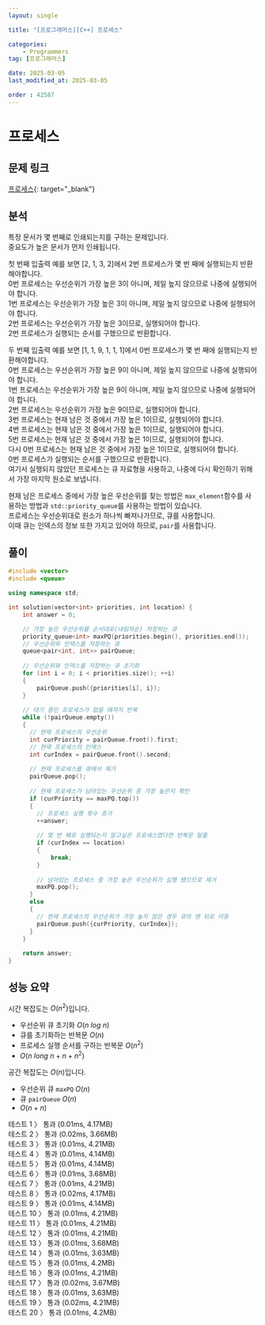 ```yaml
---
layout: single

title: "[프로그래머스][C++] 프로세스"

categories:
    - Programmers
tag: [프로그래머스]

date: 2025-03-05
last_modified_at: 2025-03-05

order : 42587
---
```


# 프로세스

## 문제 링크

[프로세스](https://school.programmers.co.kr/learn/courses/30/lessons/42587){: target="_blank"}

## 분석

특정 문서가 몇 번째로 인쇄되는지를 구하는 문제입니다.  
중요도가 높은 문서가 먼저 인쇄됩니다.

첫 번째 입출력 예를 보면 [2, 1, 3, 2]에서 2번 프로세스가 몇 번 째에 실행되는지 반환해야합니다.  
0번 프로세스는 우선순위가 가장 높은 3이 아니며, 제일 높지 않으므로 나중에 실행되어야 합니다.  
1번 프로세스는 우선순위가 가장 높은 3이 아니며, 제일 높지 않으므로 나중에 실행되어야 합니다.  
2번 프로세스는 우선순위가 가장 높은 3이므로, 실행되어야 합니다.  
2번 프로세스가 실행되는 순서를 구했으므로 반환합니다.  

두 번째 입출력 예를 보면 [1, 1, 9, 1, 1, 1]에서 0번 프로세스가 몇 번 째에 실행되는지 반환해야합니다.  
0번 프로세스는 우선순위가 가장 높은 9이 아니며, 제일 높지 않으므로 나중에 실행되어야 합니다.  
1번 프로세스는 우선순위가 가장 높은 9이 아니며, 제일 높지 않으므로 나중에 실행되어야 합니다.  
2번 프로세스는 우선순위가 가장 높은 9이므로, 실행되어야 합니다.  
3번 프로세스는 현재 남은 것 중에서 가장 높은 1이므로, 실행되어야 합니다.  
4번 프로세스는 현재 남은 것 중에서 가장 높은 1이므로, 실행되어야 합니다.  
5번 프로세스는 현재 남은 것 중에서 가장 높은 1이므로, 실행되어야 합니다.  
다시 0번 프로세스는 현재 남은 것 중에서 가장 높은 1이므로, 실행되어야 합니다.  
0번 프로세스가 실행되는 순서를 구했으므로 반환합니다.  
여기서 실행되지 않았던 프로세스는 큐 자료형을 사용하고, 나중에 다시 확인하기 위해서 가장 마지막 원소로 보냅니다.

현재 남은 프로세스 중에서 가장 높은 우선순위를 찾는 방법은 `max_element`함수를 사용하는 방법과 `std::priority_queue`를 사용하는 방법이 있습니다.  
프로세스는 우선순위대로 원소가 하나씩 빠져나가므로, 큐를 사용합니다.  
이때 큐는 인덱스의 정보 또한 가지고 있어야 하므로, `pair`를 사용합니다.

## 풀이

```cpp
#include <vector>
#include <queue>

using namespace std;

int solution(vector<int> priorities, int location) {
    int answer = 0;

    // 가장 높은 우선순위를 순서대로(내림차순) 저장하는 큐
    priority_queue<int> maxPQ(priorities.begin(), priorities.end());
    // 우선순위와 인덱스를 저장하는 큐
    queue<pair<int, int>> pairQueue;
    
    // 우선순위와 인덱스를 저장하는 큐 초기화
    for (int i = 0; i < priorities.size(); ++i)
    {
        pairQueue.push({priorities[i], i});
    }
    
    // 대기 중인 프로세스가 없을 때까지 반복
    while (!pairQueue.empty())
    {
      // 현재 프로세스의 우선순위
      int curPriority = pairQueue.front().first;
      // 현재 프로세스의 인덱스
      int curIndex = pairQueue.front().second;
      
      // 현재 프로세스를 큐에서 제거
      pairQueue.pop();
      
      // 현재 프로세스가 남아있는 우선순위 중 가장 높은지 확인
      if (curPriority == maxPQ.top())
      {
        // 프로세스 실행 횟수 증가
        ++answer;
        
        // 몇 번 째로 실행되는지 알고싶은 프로세스였다면 반복문 탈출
        if (curIndex == location)
        {
            break;
        }
        
        // 남아있는 프로세스 중 가장 높은 우선순위가 실행 됐으므로 제거
        maxPQ.pop();
      }
      else
      {
        // 현재 프로세스의 우선순위가 가장 높지 않은 경우 큐의 맨 뒤로 이동
        pairQueue.push({curPriority, curIndex});
      }
    }
    
    return answer;
}
```

## 성능 요약

시간 복잡도는 $O(n^2)$입니다.

- 우선순위 큐 초기화 $O(n \ log \ n)$
- 큐를 초기화하는 반복문 $O(n)$
- 프로세스 실행 순서를 구하는 반복문 $O(n^2)$
- $O(n \ long \ n + n + n^2)$

공간 복잡도는 $O(n)$입니다.

- 우선순위 큐 `maxPQ` $O(n)$
- 큐 `pairQueue` $O(n)$
- $O(n + n)$

테스트 1 〉 통과 (0.01ms, 4.17MB)  
테스트 2 〉 통과 (0.02ms, 3.66MB)  
테스트 3 〉 통과 (0.01ms, 4.21MB)  
테스트 4 〉 통과 (0.01ms, 4.14MB)  
테스트 5 〉 통과 (0.01ms, 4.14MB)  
테스트 6 〉 통과 (0.01ms, 3.68MB)  
테스트 7 〉 통과 (0.01ms, 4.21MB)  
테스트 8 〉 통과 (0.02ms, 4.17MB)  
테스트 9 〉 통과 (0.01ms, 4.14MB)  
테스트 10 〉 통과 (0.01ms, 4.21MB)  
테스트 11 〉 통과 (0.01ms, 4.21MB)  
테스트 12 〉 통과 (0.01ms, 4.21MB)  
테스트 13 〉 통과 (0.01ms, 3.68MB)  
테스트 14 〉 통과 (0.01ms, 3.63MB)  
테스트 15 〉 통과 (0.01ms, 4.2MB)  
테스트 16 〉 통과 (0.01ms, 4.21MB)  
테스트 17 〉 통과 (0.02ms, 3.67MB)  
테스트 18 〉 통과 (0.01ms, 3.63MB)  
테스트 19 〉 통과 (0.02ms, 4.21MB)  
테스트 20 〉 통과 (0.01ms, 4.2MB)  
